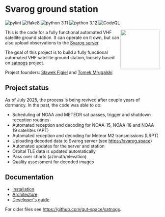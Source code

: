 # Svarog ground station

![pylint](https://github.com/gut-space/svarog-station/actions/workflows/pylint.yml/badge.svg)
![flake8](https://github.com/gut-space/svarog-station/actions/workflows/flake8.yml/badge.svg)
![python 3.11](https://github.com/gut-space/svarog-station/actions/workflows/pytest-3.11.yml/badge.svg)
![python 3.12](https://github.com/gut-space/svarog-station/actions/workflows/pytest-3.12.yml/badge.svg)
![CodeQL](https://github.com/gut-space/svarog-station/actions/workflows/github-code-scanning/codeql/badge.svg)

<img align="right" width="128" height="128" src="https://github.com/gut-space/svarog/blob/master/doc/logo.png">

This is the code for a fully functional automated VHF satellite ground station. It can operate on it own,
but can also upload observations to the [Svarog server](https://github.com/gut-space/svarog-server).


The goal of this project is to build a fully functional automated VHF satellite ground station, loosely based on [satnogs](https://satnogs.org) project.

Project founders: [Sławek Figiel](https://github.com/fivitti) and [Tomek Mrugalski](https://github.com/tomaszmrugalski/)

## Project status

As of July 2025, the process is being revived after couple years of dormancy. In the past, the code was able to do:

- Scheduling of NOAA and METEOR sat passes, trigger and shutdown reception routines
- Automated reception and decoding for NOAA-15, NOAA-18 and NOAA-19 satellites (APT)
- Automated reception and decoding for Meteor M2 transmissions (LRPT)
- Uploading decoded data to Svarog server (see https://svarog.space)
- Automated updates for the server and station
- Orbital TLE data is updated automatically
- Pass over charts (azimuth/elevation)
- Quality assessment for decoded images

## Documentation

- [Installation](doc/install.md)
- [Architecture](doc/arch.md)
- [Developer's guide](doc/devel.md)

For older files see https://github.com/gut-space/satnogs.
